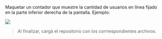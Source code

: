 Maquetar un contador que muestre la cantidad de usuarios en línea fijado en la parte inferior derecha de la pantalla. Ejemplo:

![](https://i.ibb.co/hLNcf06/Screen-Shot-2020-09-11-at-13-59-13.png)

> Al finalizar, cargá el repositorio con los corrrespondientes archivos.